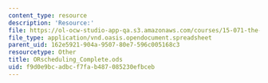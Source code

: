 ```yaml
---
content_type: resource
description: 'Resource:'
file: https://ol-ocw-studio-app-qa.s3.amazonaws.com/courses/15-071-the-analytics-edge-spring-2017/f9d0e9bcadbcf7fab487085230efbceb_ORscheduling_Complete.ods
file_type: application/vnd.oasis.opendocument.spreadsheet
parent_uid: 162e5921-904a-9507-80e7-596c005168c3
resourcetype: Other
title: ORscheduling_Complete.ods
uid: f9d0e9bc-adbc-f7fa-b487-085230efbceb
---
```

